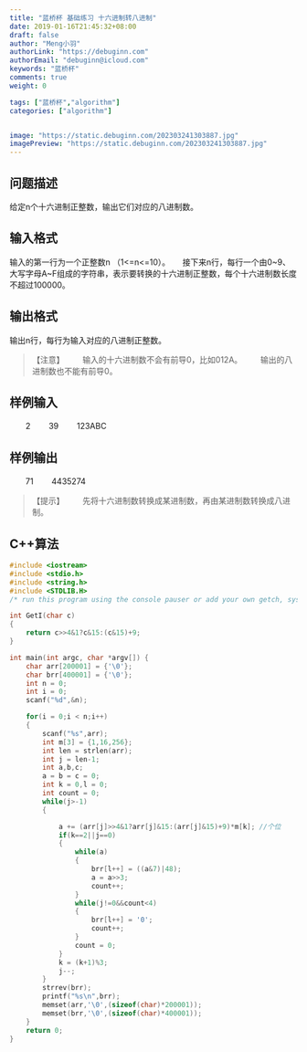 ```yaml
---
title: "蓝桥杯 基础练习 十六进制转八进制"
date: 2019-01-16T21:45:32+08:00
draft: false
author: "Meng小羽"
authorLink: "https://debuginn.com"
authorEmail: "debuginn@icloud.com"
keywords: "蓝桥杯"
comments: true
weight: 0

tags: ["蓝桥杯","algorithm"]
categories: ["algorithm"]


image: "https://static.debuginn.com/202303241303887.jpg"
imagePreview: "https://static.debuginn.com/202303241303887.jpg"
---
```


## 问题描述

给定n个十六进制正整数，输出它们对应的八进制数。

## 输入格式

输入的第一行为一个正整数n （1<=n<=10）。
　
接下来n行，每行一个由0~9、大写字母A~F组成的字符串，表示要转换的十六进制正整数，每个十六进制数长度不超过100000。

## 输出格式

输出n行，每行为输入对应的八进制正整数。

>【注意】
　　输入的十六进制数不会有前导0，比如012A。
　　输出的八进制数也不能有前导0。

## 样例输入

　　2
　　39
　　123ABC

## 样例输出
　　71
　　4435274

>【提示】
　　先将十六进制数转换成某进制数，再由某进制数转换成八进制。

## C++算法

```c
#include <iostream>
#include <stdio.h>
#include <string.h>
#include <STDLIB.H>
/* run this program using the console pauser or add your own getch, system("pause") or input loop */

int GetI(char c)
{
	return c>>4&1?c&15:(c&15)+9; 
}

int main(int argc, char *argv[]) {
	char arr[200001] = {'\0'};
	char brr[400001] = {'\0'};
	int n = 0;
	int i = 0;
	scanf("%d",&n);

	for(i = 0;i < n;i++)
	{
		scanf("%s",arr);
		int m[3] = {1,16,256};
		int len = strlen(arr);
		int j = len-1;
		int a,b,c;
		a = b = c = 0;
		int k = 0,l = 0;
		int count = 0;
		while(j>-1)
		{

			a += (arr[j]>>4&1?arr[j]&15:(arr[j]&15)+9)*m[k]; //个位
			if(k==2||j==0)
			{
				while(a)
				{
					brr[l++] = ((a&7)|48);
					a = a>>3;
					count++;
				}
				while(j!=0&&count<4)
				{
					brr[l++] = '0';
					count++;
				}
				count = 0;
			}
			k = (k+1)%3;
			j--;
		}
		strrev(brr);
		printf("%s\n",brr);
		memset(arr,'\0',(sizeof(char)*200001));
		memset(brr,'\0',(sizeof(char)*400001));
	}
    return 0; 
}
```
